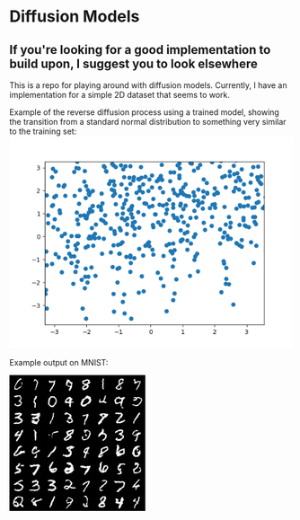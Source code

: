 # Diffusion Models
## If you're looking for a good implementation to build upon, I suggest you to look elsewhere

This is a repo for playing around with diffusion models. 
Currently, I have an implementation for a simple 2D dataset that seems to work.

Example of the reverse diffusion process using a trained model, 
    showing the transition from a standard normal distribution to something very similar to the training set:
![Here should be a video](diffusion_example.gif)


Example output on MNIST:

![Here should be an image](diffusion_mnist.png)